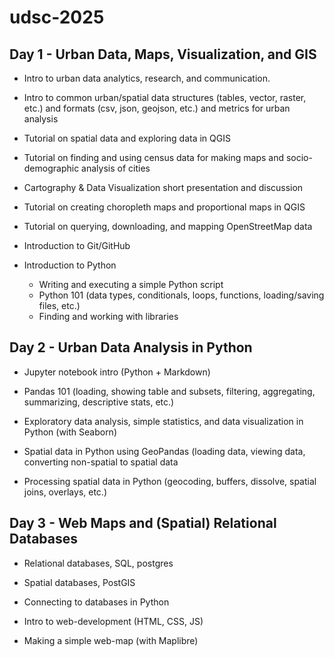 # udsc-2025

## Day 1 - Urban Data, Maps, Visualization, and GIS

- Intro to urban data analytics, research, and communication.

- Intro to common urban/spatial data structures (tables, vector, raster, etc.) and formats (csv, json, geojson, etc.) and metrics for urban analysis

- Tutorial on spatial data and exploring data in QGIS

- Tutorial on finding and using census data for making maps and socio-demographic analysis of cities
    
- Cartography & Data Visualization short presentation and discussion

- Tutorial on creating choropleth maps and proportional maps in QGIS

- Tutorial on querying, downloading, and mapping OpenStreetMap data

- Introduction to Git/GitHub

- Introduction to Python 
    - Writing and executing a simple Python script
    - Python 101 (data types, conditionals, loops, functions, loading/saving files, etc.)
    - Finding and working with libraries


## Day 2 - Urban Data Analysis in Python

- Jupyter notebook intro (Python + Markdown)

- Pandas 101 (loading, showing table and subsets, filtering, aggregating, summarizing, descriptive stats, etc.)

- Exploratory data analysis, simple statistics, and data visualization in Python (with Seaborn)

- Spatial data in Python using GeoPandas (loading data, viewing data, converting non-spatial to spatial data

- Processing spatial data in Python (geocoding, buffers, dissolve, spatial joins, overlays, etc.)


## Day 3 - Web Maps and (Spatial) Relational Databases

- Relational databases, SQL, postgres
  
- Spatial databases, PostGIS

- Connecting to databases in Python

- Intro to web-development (HTML, CSS, JS)

- Making a simple web-map (with Maplibre)
